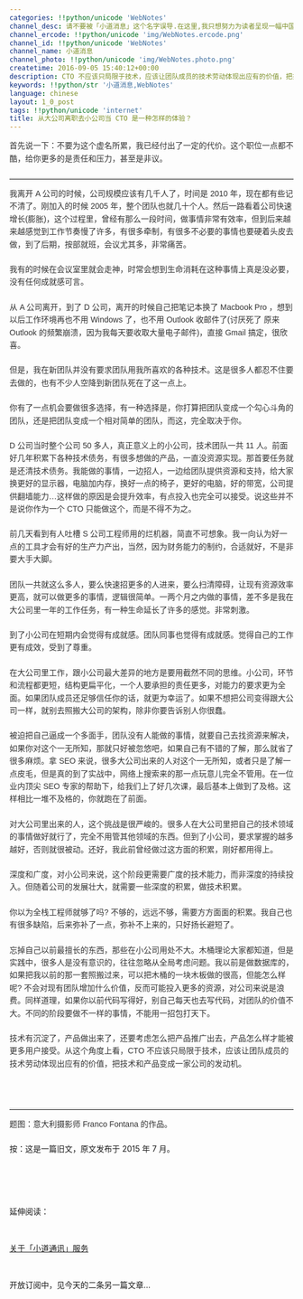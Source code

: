 ```yaml
---
categories: !!python/unicode 'WebNotes'
channel_desc: 请不要被「小道消息」这个名字误导.在这里,我只想努力为读者呈现一幅中国互联网的清明上河图.
channel_ercode: !!python/unicode 'img/WebNotes.ercode.png'
channel_id: !!python/unicode 'WebNotes'
channel_name: 小道消息
channel_photo: !!python/unicode 'img/WebNotes.photo.png'
createtime: 2016-09-05 15:40:12+00:00
description: CTO 不应该只局限于技术，应该让团队成员的技术劳动体现出应有的价值，把技术和产品变成一家公司的发动机。
keywords: !!python/str '小道消息,WebNotes'
language: chinese
layout: 1_0_post
tags: !!python/unicode 'internet'
title: 从大公司离职去小公司当 CTO 是一种怎样的体验？
---
```

<div class="rich_media_content" id="js_content">
<p style="font-family: Avenir, sans-serif; line-height: 1.6em; border: 0px; margin-top: 2px; margin-bottom: 22px; padding: 0px; outline: 0px; color: rgb(51, 51, 51); white-space: normal;">
         首先说一下：不要为这个虚名所累，我已经付出了一定的代价。这个职位一点都不酷，给你更多的是责任和压力，甚至是非议。
        </p>
<hr style="margin-top: 1em; margin-bottom: 1em; white-space: normal; font-family: Avenir, sans-serif; line-height: 1.6em; border-right-width: 0px; border-bottom-width: 0px; border-left-width: 0px; border-top-style: solid; border-top-color: rgb(234, 234, 234); height: 1px; color: rgb(51, 51, 51);"/>
<p style="margin-top: 2px; margin-bottom: 22px; white-space: normal; font-family: Avenir, sans-serif; line-height: 1.6em; border: 0px; outline: 0px; color: rgb(51, 51, 51);">
         我离开 A 公司的时候，公司规模应该有几千人了，时间是 2010 年，现在都有些记不清了。刚加入的时候 2005 年，整个团队也就几十个人。然后一路看着公司快速增长(膨胀)，这个过程里，曾经有那么一段时间，做事情非常有效率，但到后来越来越感觉到工作节奏慢了许多，有很多牵制，有很多不必要的事情也要硬着头皮去做，到了后期，按部就班，会议尤其多，非常痛苦。
         <br/>
</p>
<p style="font-family: Avenir, sans-serif; line-height: 1.6em; border: 0px; margin-top: 2px; margin-bottom: 22px; padding: 0px; outline: 0px; color: rgb(51, 51, 51); white-space: normal;">
         我有的时候在会议室里就会走神，时常会想到生命消耗在这种事情上真是没必要，没有任何成就感可言。
        </p>
<p style="font-family: Avenir, sans-serif; line-height: 1.6em; border: 0px; margin-top: 2px; margin-bottom: 22px; padding: 0px; outline: 0px; color: rgb(51, 51, 51); white-space: normal;">
         从 A 公司离开，到了 D 公司，离开的时候自己把笔记本换了 Macbook Pro ，想到以后工作环境再也不用 Windows 了，也不用 Outlook 收邮件了(讨厌死了 原来 Outlook 的频繁崩溃，因为我每天要收取大量电子邮件)，直接 Gmail 搞定，很欣喜。
        </p>
<p style="font-family: Avenir, sans-serif; line-height: 1.6em; border: 0px; margin-top: 2px; margin-bottom: 22px; padding: 0px; outline: 0px; color: rgb(51, 51, 51); white-space: normal;">
         但是，我在新团队并没有要求团队用我所喜欢的各种技术。这是很多人都忍不住要去做的，也有不少人空降到新团队死在了这一点上。
        </p>
<p style="font-family: Avenir, sans-serif; line-height: 1.6em; border: 0px; margin-top: 2px; margin-bottom: 22px; padding: 0px; outline: 0px; color: rgb(51, 51, 51); white-space: normal;">
         你有了一点机会要做很多选择，有一种选择是，你打算把团队变成一个勾心斗角的团队，还是把团队变成一个相对简单的团队，而这，完全取决于你。
        </p>
<p style="font-family: Avenir, sans-serif; line-height: 1.6em; border: 0px; margin-top: 2px; margin-bottom: 22px; padding: 0px; outline: 0px; color: rgb(51, 51, 51); white-space: normal;">
         D 公司当时整个公司 50 多人，真正意义上的小公司，技术团队一共 11 人。前面好几年积累下各种技术债务，有很多想做的产品，一直没资源实现。那首要任务就是还清技术债务。我能做的事情，一边招人，一边给团队提供资源和支持，给大家换更好的显示器，电脑加内存，换好一点的椅子，更好的电脑，好的带宽，公司提供翻墙能力…这样做的原因是会提升效率，有点投入也完全可以接受。说这些并不是说你作为一个 CTO 只能做这个，而是不得不为之。
        </p>
<p style="font-family: Avenir, sans-serif; line-height: 1.6em; border: 0px; margin-top: 2px; margin-bottom: 22px; padding: 0px; outline: 0px; color: rgb(51, 51, 51); white-space: normal;">
         前几天看到有人吐槽 S 公司工程师用的烂机器，简直不可想象。我一向认为好一点的工具才会有好的生产力产出，当然，因为财务能力的制约，合适就好，不是非要大手大脚。
        </p>
<p style="font-family: Avenir, sans-serif; line-height: 1.6em; border: 0px; margin-top: 2px; margin-bottom: 22px; padding: 0px; outline: 0px; color: rgb(51, 51, 51); white-space: normal;">
         团队一共就这么多人，要么快速招更多的人进来，要么扫清障碍，让现有资源效率更高，就可以做更多的事情，逻辑很简单。一两个月之内做的事情，差不多是我在大公司里一年的工作任务，有一种生命延长了许多的感觉。非常刺激。
        </p>
<p style="font-family: Avenir, sans-serif; line-height: 1.6em; border: 0px; margin-top: 2px; margin-bottom: 22px; padding: 0px; outline: 0px; color: rgb(51, 51, 51); white-space: normal;">
         到了小公司在短期内会觉得有成就感。团队同事也觉得有成就感。觉得自己的工作更有成效，受到了尊重。
        </p>
<p style="font-family: Avenir, sans-serif; line-height: 1.6em; border: 0px; margin-top: 2px; margin-bottom: 22px; padding: 0px; outline: 0px; color: rgb(51, 51, 51); white-space: normal;">
         在大公司里工作，跟小公司最大差异的地方是要用截然不同的思维。小公司，环节和流程都更短，结构更扁平化，一个人要承担的责任更多，对能力的要求更为全面。如果团队成员还足够信任你的话，就更为幸运了。如果不想把公司变得跟大公司一样，就别去照搬大公司的架构，除非你要告诉别人你很蠢。
        </p>
<p style="font-family: Avenir, sans-serif; line-height: 1.6em; border: 0px; margin-top: 2px; margin-bottom: 22px; padding: 0px; outline: 0px; color: rgb(51, 51, 51); white-space: normal;">
         被迫把自己逼成一个多面手，团队没有人能做的事情，就要自己去找资源来解决，如果你对这个一无所知，那就只好被忽悠吧，如果自己有不错的了解，那么就省了很多麻烦。拿 SEO 来说，很多大公司出来的人对这个一无所知，或者只是了解一点皮毛，但是真的到了实战中，网络上搜索来的那一点玩意儿完全不管用。在一位业内顶尖 SEO 专家的帮助下，给我们上了好几次课，最后基本上做到了及格。这样相比一堆不及格的，你就跑在了前面。
        </p>
<p style="font-family: Avenir, sans-serif; line-height: 1.6em; border: 0px; margin-top: 2px; margin-bottom: 22px; padding: 0px; outline: 0px; color: rgb(51, 51, 51); white-space: normal;">
         对大公司里出来的人，这个挑战是很严峻的。很多人在大公司里把自己的技术领域的事情做好就行了，完全不用管其他领域的东西。但到了小公司，要求掌握的越多越好，否则就很被动。还好，我此前曾经做过这方面的积累，刚好都用得上。
        </p>
<p style="font-family: Avenir, sans-serif; line-height: 1.6em; border: 0px; margin-top: 2px; margin-bottom: 22px; padding: 0px; outline: 0px; color: rgb(51, 51, 51); white-space: normal;">
         深度和广度，对小公司来说，这个阶段更需要广度的技术能力，而非深度的持续投入。但随着公司的发展壮大，就需要一些深度的积累，做技术积累。
        </p>
<p style="font-family: Avenir, sans-serif; line-height: 1.6em; border: 0px; margin-top: 2px; margin-bottom: 22px; padding: 0px; outline: 0px; color: rgb(51, 51, 51); white-space: normal;">
         你以为全栈工程师就够了吗? 不够的，远远不够，需要方方面面的积累。我自己也有很多缺陷，后来弥补了一点，弥补不上来的，只好扬长避短了。
        </p>
<p style="font-family: Avenir, sans-serif; line-height: 1.6em; border: 0px; margin-top: 2px; margin-bottom: 22px; padding: 0px; outline: 0px; color: rgb(51, 51, 51); white-space: normal;">
         忘掉自己以前最擅长的东西，那些在小公司用处不大。木桶理论大家都知道，但是实践中，很多人是没有意识的，往往忽略从全局考虑问题。我以前是做数据库的，如果把我以前的那一套照搬过来，可以把木桶的一块木板做的很高，但能怎么样呢? 不会对现有团队增加什么价值，反而可能投入更多的资源，对公司来说是浪费。同样道理，如果你以前代码写得好，别自己每天也去写代码，对团队的价值不大。不同的阶段要做不一样的事情，不能用一招包打天下。
        </p>
<p style="font-family: Avenir, sans-serif; line-height: 1.6em; border: 0px; margin-top: 2px; margin-bottom: 22px; padding: 0px; outline: 0px; color: rgb(51, 51, 51); white-space: normal;">
         技术有沉淀了，产品做出来了，还要考虑怎么把产品推广出去，产品怎么样才能被更多用户接受。从这个角度上看，CTO 不应该只局限于技术，应该让团队成员的技术劳动体现出应有的价值，把技术和产品变成一家公司的发动机。
        </p>
<p style="font-family: Avenir, sans-serif; line-height: 1.6em; border: 0px; margin-top: 2px; margin-bottom: 22px; padding: 0px; outline: 0px; color: rgb(51, 51, 51); white-space: normal;">
<br/>
</p>
<hr style="font-family: Avenir, sans-serif; line-height: 1.6em; border-right-width: 0px; border-bottom-width: 0px; border-left-width: 0px; border-top-style: solid; border-top-color: rgb(234, 234, 234); height: 1px; margin: 1em 0px; padding: 0px; color: rgb(51, 51, 51); white-space: normal;"/>
<p style="font-family: Avenir, sans-serif; line-height: 1.6em; border: 0px; margin-top: 2px; margin-bottom: 22px; padding: 0px; outline: 0px; color: rgb(51, 51, 51); white-space: normal;">
         题图：意大利摄影师 Franco Fontana 的作品。
        </p>
<p>
         按：这是一篇旧文，原文发布于 2015 年 7 月。
        </p>
<p>
<span style="color: rgb(62, 62, 62); font-size: 18px; white-space: pre-wrap; background-color: rgb(255, 255, 255);">
<br/>
</span>
</p>
<p>
         延伸阅读：
        </p>
<p>
<br/>
</p>
<p>
<a data_ue_src="http://mp.weixin.qq.com/s?__biz=MjM5ODIyMTE0MA==&amp;mid=2650968533&amp;idx=1&amp;sn=daff5d3020f75e1f6833635101b947af&amp;scene=21#wechat_redirect" href="http://mp.weixin.qq.com/s?__biz=MjM5ODIyMTE0MA==&amp;mid=2650968533&amp;idx=1&amp;sn=daff5d3020f75e1f6833635101b947af&amp;scene=21#wechat_redirect" target="_blank">
          关于「小道通讯」服务
         </a>
<br/>
</p>
<p>
<br/>
</p>
<p>
         开放订阅中，见今天的二条另一篇文章…
        </p>
</div>